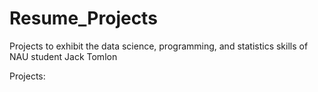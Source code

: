 # Resume_Projects
Projects to exhibit the data science, programming, and statistics skills of NAU student Jack Tomlon

Projects:
